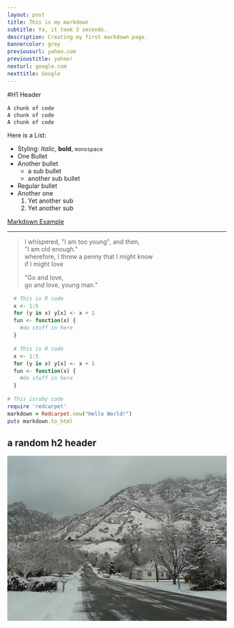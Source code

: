 ```yaml
---
layout: post
title: This is my markdown
subtitle: Ya, it took 3 seconds.
description: Creating my first markdown page.
bannercolor: grey
previousurl: yahoo.com
previoustitle: yahoo!
nexturl: google.com
nexttitle: Google
---
```


#H1 Header

    A chunk of code
    A chunk of code
    A chunk of code

Here is a List:

  * Styling: *Italic*, **bold**, `monospace`
  * One Bullet
  * Another bullet
    * a sub bullet
    * another sub bullet
  * Regular bullet
  * Another one
    1. Yet another sub
    2. Yet another sub

[Markdown Example](http://www.unexpected-vortices.com/sw/rippledoc/quick-markdown-example.html)

***

> I whispered, "I am too young", and then,  
> "I am old enough."  
> wherefore, I threw a penny that I might know  
> if I might love  
> 
> "Go and love,  
> go and love, young man."

~~~R
  # This is R code
  x <- 1:5
  for (y in x) y[x] <- x + 1
  fun <- function(x) {
    #do stuff in here
  }
~~~

```R
  # This is R code
  x <- 1:5
  for (y in x) y[x] <- x + 1
  fun <- function(x) {
    #do stuff in here
  }
```

```ruby
# This isruby code
require 'redcarpet'
markdown = Redcarpet.new("Hello World!")
puts markdown.to_html
```

## a random h2 header

![example image](/img/briar.jpg "An exemplary image")
